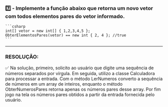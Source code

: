 ### 7️⃣ - Implemente a função abaixo que retorna um novo vetor com todos elementos pares do vetor informado.
    ```csharp
    int[] vetor = new int[] { 1,2,3,4,5 };
    ObterElementosPares(vetor) == new int { 2, 4 }; //true 
    ```
-----

### RESOLUÇÃO: 
✅ Na solução, primeiro, solicito ao usuário que digite uma sequência de números separados por vírgula. Em seguida, utilizo a classe Calculadora para processar a entrada. Com o método LerNumeros converto a sequência de números em um array de inteiros, enquanto o método ObterNumerosPares retorna apenas os números pares desse array. Por fim jogo na tela os números pares obtidos a partir da entrada fornecida pelo usuário.